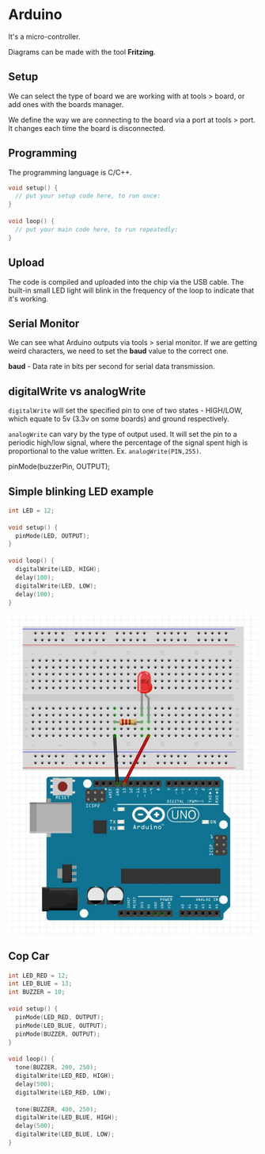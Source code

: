 # Arduino

It's a micro-controller.

Diagrams can be made with the tool **Fritzing**.

## Setup

We can select the type of board we are working with at tools > board, or add ones with the boards manager.

We define the way we are connecting to the board via a port at tools > port. It changes each time the board is disconnected.

## Programming

The programming language is C/C++.

```c
void setup() {
  // put your setup code here, to run once:
}

void loop() {
  // put your main code here, to run repeatedly:
}
```

## Upload

The code is compiled and uploaded into the chip via the USB cable. The built-in small LED light will blink in the frequency of the loop to indicate that it's working.

## Serial Monitor

We can see what Arduino outputs via tools > serial monitor. If we are getting weird characters, we need to set the **baud** value to the correct one.

**baud** - Data rate in bits per second for serial data transmission.

## digitalWrite vs analogWrite

`digitalWrite` will set the specified pin to one of two states - HIGH/LOW, which equate to 5v (3.3v on some boards) and ground respectively.

`analogWrite` can vary by the type of output used. It will set the pin to a periodic high/low signal, where the percentage of the signal spent high is proportional to the value written. Ex. `analogWrite(PIN,255)`.

pinMode(buzzerPin, OUTPUT);

## Simple blinking LED example

```c
int LED = 12;

void setup() {
  pinMode(LED, OUTPUT);
}

void loop() {
  digitalWrite(LED, HIGH);
  delay(100);
  digitalWrite(LED, LOW);
  delay(100);
}
```

![TEA](../pics/arduino_led.jpg)

## Cop Car

```c
int LED_RED = 12;
int LED_BLUE = 13;
int BUZZER = 10;

void setup() {
  pinMode(LED_RED, OUTPUT);
  pinMode(LED_BLUE, OUTPUT);
  pinMode(BUZZER, OUTPUT);
}

void loop() {
  tone(BUZZER, 200, 250);
  digitalWrite(LED_RED, HIGH);
  delay(500);
  digitalWrite(LED_RED, LOW);

  tone(BUZZER, 400, 250);
  digitalWrite(LED_BLUE, HIGH);
  delay(500);
  digitalWrite(LED_BLUE, LOW);
}
```
